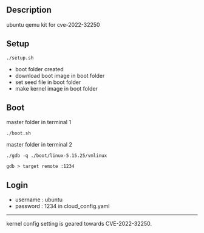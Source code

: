 ## Description
ubuntu qemu kit for cve-2022-32250

## Setup
```shell
./setup.sh
```

- boot folder created
- download boot image in boot folder
- set seed file in boot folder
- make kernel image in boot folder

## Boot
master folder in terminal 1
```shell
./boot.sh
```

master folder in terminal 2
```shell
./gdb -q ./boot/linux-5.15.25/vmlinux

gdb > target remote :1234
```

## Login
- username : ubuntu
- password : 1234
in cloud_config.yaml

---
kernel config setting is geared towards CVE-2022-32250.
